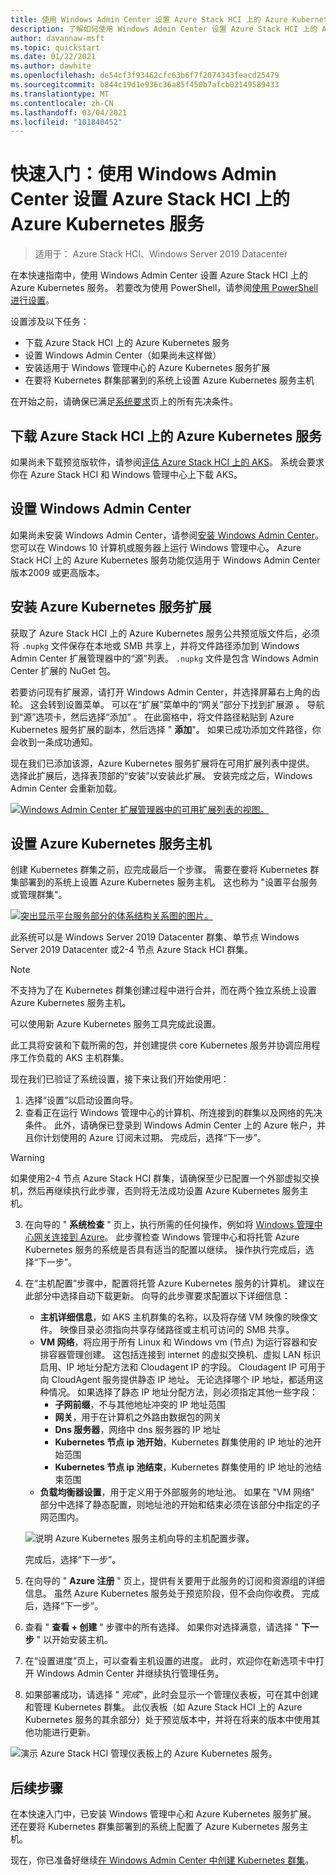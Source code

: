 ```yaml
---
title: 使用 Windows Admin Center 设置 Azure Stack HCI 上的 Azure Kubernetes 服务的快速入门
description: 了解如何使用 Windows Admin Center 设置 Azure Stack HCI 上的 Azure Kubernetes 服务
author: davannaw-msft
ms.topic: quickstart
ms.date: 01/22/2021
ms.author: dawhite
ms.openlocfilehash: de54cf3f93462cfc63b6f7f2074343feacd25479
ms.sourcegitcommit: b844c19d1e936c36a85f450b7afcb02149589433
ms.translationtype: MT
ms.contentlocale: zh-CN
ms.lasthandoff: 03/04/2021
ms.locfileid: "101840452"
---
```

# <a name="quickstart-set-up-azure-kubernetes-service-on-azure-stack-hci-using-windows-admin-center"></a>快速入门：使用 Windows Admin Center 设置 Azure Stack HCI 上的 Azure Kubernetes 服务

> 适用于： Azure Stack HCI、Windows Server 2019 Datacenter

在本快速指南中，使用 Windows Admin Center 设置 Azure Stack HCI 上的 Azure Kubernetes 服务。 若要改为使用 PowerShell，请参阅[使用 PowerShell 进行设置](setup-powershell.md)。

设置涉及以下任务：

* 下载 Azure Stack HCI 上的 Azure Kubernetes 服务
* 设置 Windows Admin Center（如果尚未这样做）
* 安装适用于 Windows 管理中心的 Azure Kubernetes 服务扩展
* 在要将 Kubernetes 群集部署到的系统上设置 Azure Kubernetes 服务主机

在开始之前，请确保已满足[系统要求](.\system-requirements.md)页上的所有先决条件。

## <a name="download-azure-kubernetes-service-on-azure-stack-hci"></a>下载 Azure Stack HCI 上的 Azure Kubernetes 服务

如果尚未下载预览版软件，请参阅[评估 Azure Stack HCI 上的 AKS](https://aka.ms/AKS-HCI-Evaluate)。 系统会要求你在 Azure Stack HCI 和 Windows 管理中心上下载 AKS。

## <a name="setting-up-windows-admin-center"></a>设置 Windows Admin Center

如果尚未安装 Windows Admin Center，请参阅[安装 Windows Admin Center](/windows-server/manage/windows-admin-center/deploy/install)。 您可以在 Windows 10 计算机或服务器上运行 Windows 管理中心。 Azure Stack HCI 上的 Azure Kubernetes 服务功能仅适用于 Windows Admin Center 版本2009 或更高版本。

## <a name="installing-the-azure-kubernetes-service-extension"></a>安装 Azure Kubernetes 服务扩展

获取了 Azure Stack HCI 上的 Azure Kubernetes 服务公共预览版文件后，必须将 `.nupkg` 文件保存在本地或 SMB 共享上，并将文件路径添加到 Windows Admin Center 扩展管理器中的“源”列表。 `.nupkg` 文件是包含 Windows Admin Center 扩展的 NuGet 包。

若要访问现有扩展源，请打开 Windows Admin Center，并选择屏幕右上角的齿轮。 这会转到设置菜单。 可以在“扩展”菜单中的“网关”部分下找到扩展源 。 导航到“源”选项卡，然后选择“添加” 。 在此窗格中，将文件路径粘贴到 Azure Kubernetes 服务扩展的副本，然后选择 " **添加**"。 如果已成功添加文件路径，你会收到一条成功通知。 

现在我们已添加该源，Azure Kubernetes 服务扩展将在可用扩展列表中提供。 选择此扩展后，选择表顶部的“安装”以安装此扩展。 安装完成之后，Windows Admin Center 会重新加载。 

[ ![Windows Admin Center 扩展管理器中的可用扩展列表的视图。](.\media\setup\extension-manager.png) ](.\media\setup\extension-manager.png#lightbox)

## <a name="setting-up-an-azure-kubernetes-service-host"></a>设置 Azure Kubernetes 服务主机

创建 Kubernetes 群集之前，应完成最后一个步骤。 需要在要将 Kubernetes 群集部署到的系统上设置 Azure Kubernetes 服务主机。 这也称为 "设置平台服务或管理群集"。  

[![突出显示平台服务部分的体系结构关系图的图片。](.\media\setup\aks-hci-architecture-focused.png)](.\media\setup\aks-hci-architecture-focused.png) 

此系统可以是 Windows Server 2019 Datacenter 群集、单节点 Windows Server 2019 Datacenter 或2-4 节点 Azure Stack HCI 群集。 

> [!NOTE] 
> 不支持为了在 Kubernetes 群集创建过程中进行合并，而在两个独立系统上设置 Azure Kubernetes 服务主机。 

可以使用新 Azure Kubernetes 服务工具完成此设置。 

此工具将安装和下载所需的包，并创建提供 core Kubernetes 服务并协调应用程序工作负载的 AKS 主机群集。 

现在我们已验证了系统设置，接下来让我们开始使用吧： 
1. 选择“设置”以启动设置向导。
2. 查看正在运行 Windows 管理中心的计算机、所连接到的群集以及网络的先决条件。 此外，请确保已登录到 Windows Admin Center 上的 Azure 帐户，并且你计划使用的 Azure 订阅未过期。 完成后，选择“下一步”。

> [!WARNING]
> 如果使用2-4 节点 Azure Stack HCI 群集，请确保至少已配置一个外部虚拟交换机，然后再继续执行此步骤，否则将无法成功设置 Azure Kubernetes 服务主机。

3. 在向导的 " **系统检查** " 页上，执行所需的任何操作，例如将 [Windows 管理中心网关连接到 Azure](/windows-server/manage/windows-admin-center/azure/azure-integration)。 此步骤检查 Windows 管理中心和将托管 Azure Kubernetes 服务的系统是否具有适当的配置以继续。 操作执行完成后，选择“下一步”。
4. 在“主机配置”步骤中，配置将托管 Azure Kubernetes 服务的计算机。 建议在此部分中选择自动下载更新。 向导的此步骤要求配置以下详细信息：
    * **主机详细信息**，如 AKS 主机群集的名称，以及将存储 VM 映像的映像文件。 映像目录必须指向共享存储路径或主机可访问的 SMB 共享。
    * **VM 网络**，将应用于所有 Linux 和 Windows vm (节点) 为运行容器和安排容器管理创建。 这包括连接到 internet 的虚拟交换机、虚拟 LAN 标识启用、IP 地址分配方法和 Cloudagent IP 的字段。 Cloudagent IP 可用于向 CloudAgent 服务提供静态 IP 地址。 无论选择哪个 IP 地址，都适用这种情况。 如果选择了静态 IP 地址分配方法，则必须指定其他一些字段：
      - **子网前缀**，不与其他地址冲突的 IP 地址范围
      - **网关**，用于在计算机之外路由数据包的网关
      - **Dns 服务器**，网络中 dns 服务器的 IP 地址
      - **Kubernetes 节点 ip 池开始**，Kubernetes 群集使用的 IP 地址的池开始范围
      - **Kubernetes 节点 ip 池结束**，Kubernetes 群集使用的 IP 地址的池结束范围
    * **负载均衡器设置**，用于定义用于外部服务的地址池。 如果在 "VM 网络" 部分中选择了静态配置，则地址池的开始和结束必须在该部分中指定的子网范围内。 

    ![说明 Azure Kubernetes 服务主机向导的主机配置步骤。](.\media\setup\host-configuration.png)
    
    完成后，选择“下一步”。

5. 在向导的 " **Azure 注册** " 页上，提供有关要用于此服务的订阅和资源组的详细信息。 虽然 Azure Kubernetes 服务处于预览阶段，但不会向你收费。 完成后，选择“下一步”。
6. 查看 " **查看 + 创建** " 步骤中的所有选择。 如果你对选择满意，请选择 " **下一步** " 以开始安装主机。 
7. 在“设置进度”页上，可以查看主机设置的进度。 此时，欢迎你在新选项卡中打开 Windows Admin Center 并继续执行管理任务。 
8. 如果部署成功，请选择 " *完成*"，此时会显示一个管理仪表板，可在其中创建和管理 Kubernetes 群集。 此仪表板（如 Azure Stack HCI 上的 Azure Kubernetes 服务的其余部分）处于预览版本中，并将在将来的版本中使用其他功能进行更新。
 
  ![演示 Azure Stack HCI 管理仪表板上的 Azure Kubernetes 服务。](.\media\setup\dashboard.png)
 
## <a name="next-steps"></a>后续步骤

在本快速入门中，已安装 Windows 管理中心和 Azure Kubernetes 服务扩展。 还在要将 Kubernetes 群集部署到的系统上配置了 Azure Kubernetes 服务主机。

现在，你已准备好继续[在 Windows Admin Center 中创建 Kubernetes 群集](create-kubernetes-cluster.md)。
